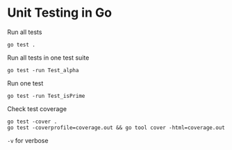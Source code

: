 # Unit Testing in Go



Run all tests
```
go test .
```

Run all tests in one test suite
```
go test -run Test_alpha
```

Run one test
```
go test -run Test_isPrime
```

Check test coverage
```
go test -cover .
go test -coverprofile=coverage.out && go tool cover -html=coverage.out
```

`-v` for verbose